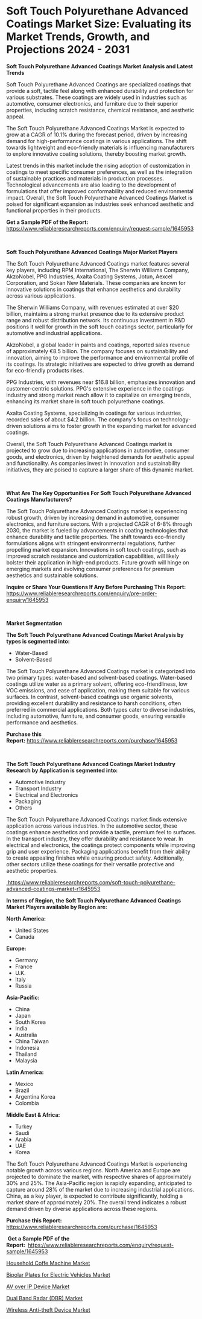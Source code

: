 <p><h1>Soft Touch Polyurethane Advanced Coatings Market Size: Evaluating its Market Trends, Growth, and Projections 2024 - 2031</h1></p><p><strong>Soft Touch Polyurethane Advanced Coatings Market Analysis and Latest Trends</strong></p>
<p><p>Soft Touch Polyurethane Advanced Coatings are specialized coatings that provide a soft, tactile feel along with enhanced durability and protection for various substrates. These coatings are widely used in industries such as automotive, consumer electronics, and furniture due to their superior properties, including scratch resistance, chemical resistance, and aesthetic appeal. </p><p>The Soft Touch Polyurethane Advanced Coatings Market is expected to grow at a CAGR of 10.1% during the forecast period, driven by increasing demand for high-performance coatings in various applications. The shift towards lightweight and eco-friendly materials is influencing manufacturers to explore innovative coating solutions, thereby boosting market growth. </p><p>Latest trends in this market include the rising adoption of customization in coatings to meet specific consumer preferences, as well as the integration of sustainable practices and materials in production processes. Technological advancements are also leading to the development of formulations that offer improved conformability and reduced environmental impact. Overall, the Soft Touch Polyurethane Advanced Coatings Market is poised for significant expansion as industries seek enhanced aesthetic and functional properties in their products.</p></p>
<p><strong>Get a Sample PDF of the Report:&nbsp;</strong> <a href="https://www.reliableresearchreports.com/enquiry/request-sample/1645953?utm_campaign=11&utm_medium=2&utm_source=Github&utm_content=ia&utm_term=27102024&utm_id=soft-touch-polyurethane-advanced-coatings">https://www.reliableresearchreports.com/enquiry/request-sample/1645953</a></p>
<p>&nbsp;</p>
<p><strong>Soft Touch Polyurethane Advanced Coatings Major Market Players</strong></p>
<p><p>The Soft Touch Polyurethane Advanced Coatings market features several key players, including RPM International, The Sherwin Williams Company, AkzoNobel, PPG Industries, Axalta Coating Systems, Jotun, Aexcel Corporation, and Sokan New Materials. These companies are known for innovative solutions in coatings that enhance aesthetics and durability across various applications.</p><p>The Sherwin Williams Company, with revenues estimated at over $20 billion, maintains a strong market presence due to its extensive product range and robust distribution network. Its continuous investment in R&D positions it well for growth in the soft touch coatings sector, particularly for automotive and industrial applications.</p><p>AkzoNobel, a global leader in paints and coatings, reported sales revenue of approximately €8.5 billion. The company focuses on sustainability and innovation, aiming to improve the performance and environmental profile of its coatings. Its strategic initiatives are expected to drive growth as demand for eco-friendly products rises.</p><p>PPG Industries, with revenues near $16.8 billion, emphasizes innovation and customer-centric solutions. PPG's extensive experience in the coatings industry and strong market reach allow it to capitalize on emerging trends, enhancing its market share in soft touch polyurethane coatings.</p><p>Axalta Coating Systems, specializing in coatings for various industries, recorded sales of about $4.2 billion. The company's focus on technology-driven solutions aims to foster growth in the expanding market for advanced coatings.</p><p>Overall, the Soft Touch Polyurethane Advanced Coatings market is projected to grow due to increasing applications in automotive, consumer goods, and electronics, driven by heightened demands for aesthetic appeal and functionality. As companies invest in innovation and sustainability initiatives, they are poised to capture a larger share of this dynamic market.</p></p>
<p>&nbsp;</p>
<p><strong>What Are The Key Opportunities For Soft Touch Polyurethane Advanced Coatings Manufacturers?</strong></p>
<p><p>The Soft Touch Polyurethane Advanced Coatings market is experiencing robust growth, driven by increasing demand in automotive, consumer electronics, and furniture sectors. With a projected CAGR of 6-8% through 2030, the market is fueled by advancements in coating technologies that enhance durability and tactile properties. The shift towards eco-friendly formulations aligns with stringent environmental regulations, further propelling market expansion. Innovations in soft touch coatings, such as improved scratch resistance and customization capabilities, will likely bolster their application in high-end products. Future growth will hinge on emerging markets and evolving consumer preferences for premium aesthetics and sustainable solutions.</p></p>
<p><strong>Inquire or Share Your Questions If Any Before Purchasing This Report:</strong> <a href="https://www.reliableresearchreports.com/enquiry/pre-order-enquiry/1645953?utm_campaign=11&utm_medium=2&utm_source=Github&utm_content=ia&utm_term=27102024&utm_id=soft-touch-polyurethane-advanced-coatings">https://www.reliableresearchreports.com/enquiry/pre-order-enquiry/1645953</a></p>
<p>&nbsp;</p>
<p><strong>Market Segmentation</strong></p>
<p><strong>The Soft Touch Polyurethane Advanced Coatings Market Analysis by types is segmented into:</strong></p>
<p><ul><li>Water-Based</li><li>Solvent-Based</li></ul></p>
<p><p>The Soft Touch Polyurethane Advanced Coatings market is categorized into two primary types: water-based and solvent-based coatings. Water-based coatings utilize water as a primary solvent, offering eco-friendliness, low VOC emissions, and ease of application, making them suitable for various surfaces. In contrast, solvent-based coatings use organic solvents, providing excellent durability and resistance to harsh conditions, often preferred in commercial applications. Both types cater to diverse industries, including automotive, furniture, and consumer goods, ensuring versatile performance and aesthetics.</p></p>
<p><strong>Purchase this Report:&nbsp;</strong><a href="https://www.reliableresearchreports.com/purchase/1645953?utm_campaign=11&utm_medium=2&utm_source=Github&utm_content=ia&utm_term=27102024&utm_id=soft-touch-polyurethane-advanced-coatings">https://www.reliableresearchreports.com/purchase/1645953</a></p>
<p>&nbsp;</p>
<p><strong>The Soft Touch Polyurethane Advanced Coatings Market Industry Research by Application is segmented into:</strong></p>
<p><ul><li>Automotive Industry</li><li>Transport Industry</li><li>Electrical and Electronics</li><li>Packaging</li><li>Others</li></ul></p>
<p><p>The Soft Touch Polyurethane Advanced Coatings market finds extensive application across various industries. In the automotive sector, these coatings enhance aesthetics and provide a tactile, premium feel to surfaces. In the transport industry, they offer durability and resistance to wear. In electrical and electronics, the coatings protect components while improving grip and user experience. Packaging applications benefit from their ability to create appealing finishes while ensuring product safety. Additionally, other sectors utilize these coatings for their versatile protective and aesthetic properties.</p></p>
<p><a href="https://www.reliableresearchreports.com/soft-touch-polyurethane-advanced-coatings-market-r1645953?utm_campaign=11&utm_medium=2&utm_source=Github&utm_content=ia&utm_term=27102024&utm_id=soft-touch-polyurethane-advanced-coatings">&nbsp;https://www.reliableresearchreports.com/soft-touch-polyurethane-advanced-coatings-market-r1645953</a></p>
<p><strong>In terms of Region, the Soft Touch Polyurethane Advanced Coatings Market Players available by Region are:</strong></p>
<p>
    <p> <strong> North America: </strong>
        <ul>
            <li>United States</li>
            <li>Canada</li>
        </ul>
        </p> 
    <p> <strong> Europe: </strong>
        <ul>
            <li>Germany</li>
            <li>France</li>
            <li>U.K.</li>
            <li>Italy</li>
            <li>Russia</li>
        </ul>
        </p> 
    <p> <strong> Asia-Pacific: </strong>
        <ul>
            <li>China</li>
            <li>Japan</li>
            <li>South Korea</li>
            <li>India</li>
            <li>Australia</li>
            <li>China Taiwan</li>
            <li>Indonesia</li>
            <li>Thailand</li>
            <li>Malaysia</li>
        </ul>
        </p> 
    <p> <strong> Latin America: </strong>
        <ul>
            <li>Mexico</li>
            <li>Brazil</li>
            <li>Argentina Korea</li>
            <li>Colombia</li>
        </ul>
        </p> 
    <p> <strong> Middle East & Africa: </strong>
        <ul>
            <li>Turkey</li>
            <li>Saudi</li>
            <li>Arabia</li>
            <li>UAE</li>
            <li>Korea</li>
        </ul>
    </p>
    </p>
<p><p>The Soft Touch Polyurethane Advanced Coatings Market is experiencing notable growth across various regions. North America and Europe are projected to dominate the market, with respective shares of approximately 30% and 25%. The Asia-Pacific region is rapidly expanding, anticipated to capture around 28% of the market due to increasing industrial applications. China, as a key player, is expected to contribute significantly, holding a market share of approximately 20%. The overall trend indicates a robust demand driven by diverse applications across these regions.</p></p>
<p><strong>Purchase this Report: </strong><a href="https://www.reliableresearchreports.com/purchase/1645953?utm_campaign=11&utm_medium=2&utm_source=Github&utm_content=ia&utm_term=27102024&utm_id=soft-touch-polyurethane-advanced-coatings">https://www.reliableresearchreports.com/purchase/1645953</a></p>
<p>&nbsp;<strong>Get a Sample PDF of the Report:&nbsp;&nbsp;</strong><a href="https://www.reliableresearchreports.com/enquiry/request-sample/1645953?utm_campaign=11&utm_medium=2&utm_source=Github&utm_content=ia&utm_term=27102024&utm_id=soft-touch-polyurethane-advanced-coatings">https://www.reliableresearchreports.com/enquiry/request-sample/1645953</a></p>
<p><strong></strong></p>
<p><p><a href="https://www.linkedin.com/pulse/household-coffe-machine-market-research-report-exploring-ksq7f?utm_campaign=11&utm_medium=2&utm_source=Github&utm_content=ia&utm_term=27102024&utm_id=soft-touch-polyurethane-advanced-coatings">Household Coffe Machine Market</a></p><p><a href="https://github.com/kimhelmer83/Market-Research-Report-List-1/blob/main/bipolar-plates-for-electric-vehicles-market.md?utm_campaign=11&utm_medium=2&utm_source=Github&utm_content=ia&utm_term=27102024&utm_id=soft-touch-polyurethane-advanced-coatings">Bipolar Plates for Electric Vehicles Market</a></p><p><a href="https://issuu.com/reportprime-2/docs/av-over-ip-device-market-size-2030._02775489d4c5ed?utm_campaign=11&utm_medium=2&utm_source=Github&utm_content=ia&utm_term=27102024&utm_id=soft-touch-polyurethane-advanced-coatings">AV over IP Device Market</a></p><p><a href="https://github.com/NancyAlvarado586/Market-Research-Report-List-1/blob/main/dual-band-radar-dbr-market.md?utm_campaign=11&utm_medium=2&utm_source=Github&utm_content=ia&utm_term=27102024&utm_id=soft-touch-polyurethane-advanced-coatings">Dual Band Radar (DBR) Market</a></p><p><a href="https://issuu.com/reportprime-2/docs/wireless-anti-theft-device-market-s_112180d62963c2?utm_campaign=11&utm_medium=2&utm_source=Github&utm_content=ia&utm_term=27102024&utm_id=soft-touch-polyurethane-advanced-coatings">Wireless Anti-theft Device Market</a></p></p>